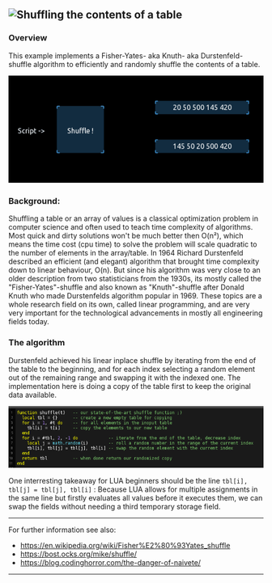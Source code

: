 ## ![Shuffling the contents of a table](shuffle_table.tosc)

### Overview

This example implements a Fisher-Yates- aka Knuth- aka Durstenfeld-shuffle algorithm to efficiently and randomly shuffle the contents of a table. 

![shuffle_pic](pics/preview_1.gif) 

### Background: 
Shuffling a table or an array of values is a classical optimization problem in computer science and often used to teach time complexity of algorithms. Most quick and dirty solutions won't be much better then O(n²), which means the time cost (cpu time) to solve the problem will scale quadratic to the number of elements in the array/table.
In 1964 Richard Durstenfeld described an efficient (and elegant) algorithm that brought time complexity down to linear behaviour, O(n). But since his algorithm was very close to an older description from two statisticians from the 1930s, its mostly called the "Fisher-Yates"-shuffle and also known as "Knuth"-shuffle after Donald Knuth who made Durstenfelds algorithm popular in 1969.
These topics are a whole research field on its own, called linear programming, and are very very important for the technological advancements in mostly all engineering fields today. 

### The algorithm
Durstenfeld achieved his linear inplace shuffle by iterating from the end of the table to the beginning, and for each index selecting a random element out of the remaining range and swapping it with the indexed one.
The implementation here is doing a copy of the table first to keep the original data available.

![script_pic](pics/script.png) 

One interresting takeaway for LUA beginners should be the line `tbl[i], tbl[j] = tbl[j], tbl[i]` :
Because LUA allows for multiple assignments in the same line but firstly evaluates all values before it executes them, we can swap the fields without needing a third temporary storage field.

---

For further information see also: 
- https://en.wikipedia.org/wiki/Fisher%E2%80%93Yates_shuffle
- https://bost.ocks.org/mike/shuffle/
- https://blog.codinghorror.com/the-danger-of-naivete/

---
